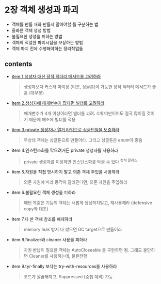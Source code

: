 <h1>2장 객체 생성과 파괴</h1>

- 객체를 만들 때와 만들지 말아야할 를 구분하는 법
- 올바른 객체 생성 방법
- 불필요한 생성을 피하는 방법
- 객체의 적절한 파괴시점을 보장하는 방법
- 객체 파괴 전에 수행해야하는 정리작업들

<h2>contents</h2>

- [item 1.생성자 대신 정적 팩터리 메서드를 고려하라](https://github.com/gihyeon6394/practice-effective-java/tree/main/src/main/java/com/effectiveJava/chapter2/item1)  
    > 생성자보다 커스터 마이징 (이름, 싱글톤)이 가능한 정적 팩터리 메서드가 좋음 (대부분)


- [item 2.생성자에 매개변수가 많다면 빌더를 고려하라](https://github.com/gihyeon6394/practice-effective-java/tree/main/src/main/java/com/effectiveJava/chapter2/item2)  
    > 매개변수가 4개 이상이라면 빌더를 고려. 4개 미만이어도 결국 많아질 것이기 때문에 애초에 빌더를 적용


- [item 3.private 생성자나 열거 타입으로 싱글턴임을 보증하라](https://github.com/gihyeon6394/practice-effective-java/tree/main/src/main/java/com/effectiveJava/chapter2/item3)  
    > 무상태 객체는 싱글톤으로 만들어라. 그리고 싱글톤은 enum이 좋음


- item 4.인스턴스화를 막으려거든 private 생성자를 사용하라   
   > private 생성자를 이용하면 인스턴스화를 막을 수 있다 <sup>정적 클래스</sup>


- item 5.자원을 직접 명시하지 말고 의존 객체 주입을 사용하라  
  > 의존 자원에 따라 동작이 달라진다면, 의존 자원을 주입해라


- item 6.불필요한 객체 생성을 피하라  
    > 매번 똑같은 기능의 객체는 새롭게 생성하지말고, 재사용해라 (defensive copy와 대조)


- item 7.다 쓴 객체 참조를 해제하라  
    > memory leak 방지 다 썼으면 GC target으로 만들어라


- item 8.finalizer와 cleaner 사용을 피하라  
    > 자원 반납이 필요한 객체는 AutoCloseable 을 구현하면 됨. 그래도 불안하면 Cleaner를 사용하는데, 불완전함


- item 9.tyr-finally 보다는 try-with-resources를 사용하라  
    > 코드가 깔끔해지고, Suppressed (중첩 예외) 가능





